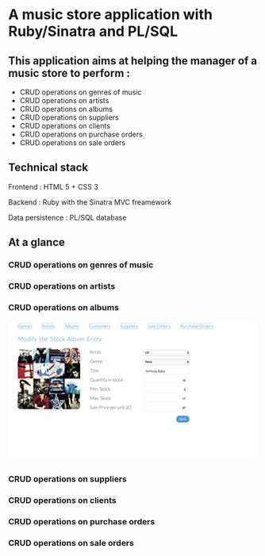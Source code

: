 # A music store application with Ruby/Sinatra and PL/SQL

## This application aims at helping the manager of a music store to perform :
- CRUD operations on genres of music
- CRUD operations on artists
- CRUD operations on albums
- CRUD operations on suppliers
- CRUD operations on clients
- CRUD operations on purchase orders
- CRUD operations on sale orders


## Technical stack

Frontend : HTML 5 + CSS 3

Backend : Ruby with the Sinatra MVC freamework

Data persistence : PL/SQL database

## At a glance

### CRUD operations on genres of music
### CRUD operations on artists
### CRUD operations on albums

![Optional Text](./documentation/5_screenshots/album_modification.png)

### CRUD operations on suppliers
### CRUD operations on clients
### CRUD operations on purchase orders
### CRUD operations on sale orders

